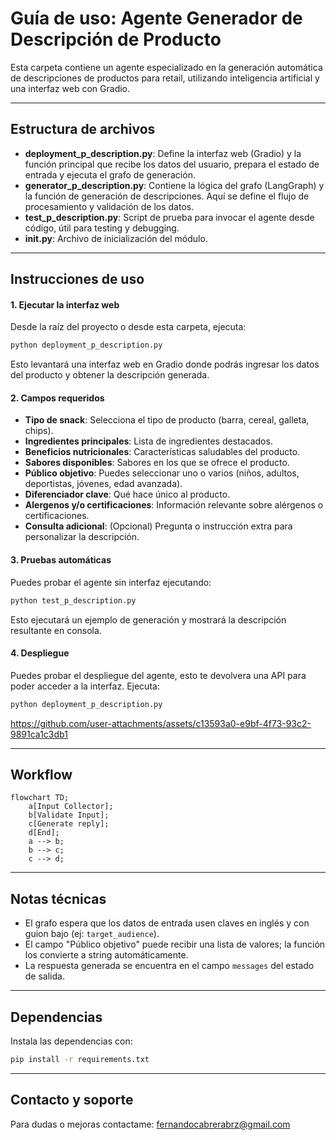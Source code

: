 # **Guía de uso: Agente Generador de Descripción de Producto**

Esta carpeta contiene un agente especializado en la generación automática de descripciones de productos para retail, utilizando inteligencia artificial y una interfaz web con Gradio.


---
## Estructura de archivos

- **deployment_p_description.py**: Define la interfaz web (Gradio) y la función principal que recibe los datos del usuario, prepara el estado de entrada y ejecuta el grafo de generación.
- **generator_p_description.py**: Contiene la lógica del grafo (LangGraph) y la función de generación de descripciones. Aquí se define el flujo de procesamiento y validación de los datos.
- **test_p_description.py**: Script de prueba para invocar el agente desde código, útil para testing y debugging.
- **__init__.py**: Archivo de inicialización del módulo.


---
## Instrucciones de uso

#### 1. Ejecutar la interfaz web

Desde la raíz del proyecto o desde esta carpeta, ejecuta:

```bash
python deployment_p_description.py
```

Esto levantará una interfaz web en Gradio donde podrás ingresar los datos del producto y obtener la descripción generada.

#### 2. Campos requeridos

- **Tipo de snack**: Selecciona el tipo de producto (barra, cereal, galleta, chips).
- **Ingredientes principales**: Lista de ingredientes destacados.
- **Beneficios nutricionales**: Características saludables del producto.
- **Sabores disponibles**: Sabores en los que se ofrece el producto.
- **Público objetivo**: Puedes seleccionar uno o varios (niños, adultos, deportistas, jóvenes, edad avanzada).
- **Diferenciador clave**: Qué hace único al producto.
- **Alergenos y/o certificaciones**: Información relevante sobre alérgenos o certificaciones.
- **Consulta adicional**: (Opcional) Pregunta o instrucción extra para personalizar la descripción.

#### 3. Pruebas automáticas

Puedes probar el agente sin interfaz ejecutando:

```bash
python test_p_description.py
```

Esto ejecutará un ejemplo de generación y mostrará la descripción resultante en consola.


#### 4. Despliegue

Puedes probar el despliegue del agente, esto te devolvera una API para poder acceder a la interfaz. Ejecuta:

```bash
python deployment_p_description.py
```

https://github.com/user-attachments/assets/c13593a0-e9bf-4f73-93c2-9891ca1c3db1


---
## Workflow

```mermaid
flowchart TD;
    a[Input Collector];
    b[Validate Input];
    c[Generate reply];
    d[End];
    a --> b;
    b --> c;
    c --> d;
```


---
## Notas técnicas

- El grafo espera que los datos de entrada usen claves en inglés y con guion bajo (ej: `target_audience`).
- El campo "Público objetivo" puede recibir una lista de valores; la función los convierte a string automáticamente.
- La respuesta generada se encuentra en el campo `messages` del estado de salida.


---
## Dependencias

Instala las dependencias con:

```bash
pip install -r requirements.txt
```


---
## Contacto y soporte

Para dudas o mejoras contactame:  fernandocabrerabrz@gmail.com
